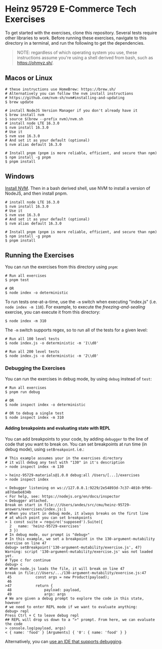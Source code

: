 # Heinz 95729 E-Commerce Tech Exercises

To get started with the exercises, clone this repository. Several tests require other libraries to work. Before running these exercises, navigate to this directory in a terminal, and run the following to get the dependencies.

> NOTE: regardless of which operating system you use, these instructions
> assume you're using a shell derived from bash, such as https://ohmyz.sh/.

## Macos or Linux

```Shell
# these instructions use HomeBrew: https://brew.sh/
# Alternatively you can follow the nvm install instructions
# https://github.com/nvm-sh/nvm#installing-and-updating
$ brew update

# install NodeJS Version Manager if you don't already have it
$ brew install nvm
$ source $(brew --prefix nvm)/nvm.sh
# install node LTE 16.3.0
$ nvm install 16.3.0
# Use it
$ nvm use 16.3.0
# And set it as your default (optional)
$ nvm alias default 16.3.0

# Install pnpm (pnpm is more reliable, efficient, and secure than npm)
$ npm install -g pnpm
$ pnpm install
```

## Windows

[Install NVM](https://github.com/nvm-sh/nvm#installing-and-updating). Then in a bash derived shell, use NVM to install a version of NodeJS, and then install pnpm.

```Shell
# install node LTE 16.3.0
$ nvm install 16.3.0
# Use it
$ nvm use 16.3.0
# And set it as your default (optional)
$ nvm alias default 16.3.0

# Install pnpm (pnpm is more reliable, efficient, and secure than npm)
$ npm install -g pnpm
$ pnpm install
```

## Running the Exercises

You can run the exercises from this directory using `pnpm`:

```Shell
# Run all exercises
$ pnpm test

# OR
$ node index -o deterministic
```

To run tests one-at-a-time, use the `-m` switch when executing "index.js" (i.e. `node index -m 110`). For example, to execute the _freezing-and-sealing_ exercise, you can execute it from this directory:

```Shell
$ node index -m 310
```

The `-m` switch supports regex, so to run all of the tests for a given level:

```Shell
# Run all 100 level tests
$ node index.js -o deterministic -m '1\\d0'

# Run all 200 level tests
$ node index.js -o deterministic -m '2\\d0'
```

### Debugging the Exercises
You can run the exercises in debug mode, by using `debug` instead of `test`:

```Shell
# Run all exercises
$ pnpm run debug

# OR
$ node inspect index -o deterministic

# OR to debug a single test
$ node inspect index -m 310
```

#### Adding breakpoints and evaluating state with REPL
You can add breakpoints to your code, by adding `debugger` to the line of code that you want to break on. You can set breakpoints at run time (in debug mode), using `setBreakpoint`. i.e.:

```Shell
# This example assumes your in the exercises directory
# it will debug any test with "130" in it's description
> node inspect index -m 130

> heinz-95729-materials@1.0.0 debug:all /Users/[...]/exercises
> node inspect index

< Debugger listening on ws://127.0.0.1:9229/2e54893d-7c37-4010-9f96-a87daebe834b
< For help, see: https://nodejs.org/en/docs/inspector
< Debugger attached.
Break on start in file:///Users/andes/src/cmu/heinz-95729-answers/exercises/index.js:1
# When you start in debug mode, it always breaks on the first line
# at which point you can set breakpoints
> 1 const suite = require('supposed').Suite({
  2   name: 'heinz-95729-exercises'
  3 })
# In debug mode, our prompt is "debug>"
# In this example, we set a breakpoint in the 130-argument-mutability exercise on line 47
debug> setBreakpoint('130-argument-mutability/exercise.js', 47)
Warning: script '130-argument-mutability/exercise.js' was not loaded yet.
# Type c for continue
debug> c
# When node.js loads the file, it will break on line 47
break in file:///Users/.../130-argument-mutability/exercise.js:47
 45           const args = new Product(payload);
 46
>47           return {
 48               payload: payload,
 49               args: args
# We are given a debug prompt to explore the code in this state, however
# we need to enter REPL mode if we want to evaluate anything:
debug> repl
Press Ctrl + C to leave debug repl
## REPL will drop us down to a ">" prompt. From here, we can evaluate the code
> console.log(payload, args)
< { name: 'food' } [Arguments] { '0': { name: 'food' } }
```

Alternatively, you can [use an IDE that supports debugging](https://code.visualstudio.com/docs/nodejs/nodejs-debugging).
